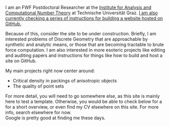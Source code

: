 I am an FWF Postdoctoral Researcher at the [Institute for Analysis and Computational Number Theory][ACNT] at Technische Universität Graz.
[I am also currently checking a series of instructions for building a website hosted on GitHub. ][louis]



Because of this, consider the site to be under construction.  Briefly, I am interested problems of Discrete Geometry 
that are approachable by synthetic and analytic means, or those that are becoming tractable to brute force computation.
I am also interested in more esoteric projects like editing and auditing papers and instructions 
for things like how to build and host a site on GitHub.

My main projects right now center around:

- Critical density in packings of anisotropic objects
- The quality of point sets

For more detail, you will need to go somewhere else, as this site is mainly here to test a template.  Otherwise, you would be able to check below for a 
for a short overview, or even find my CV elsewhere on this site. For more info, search elsewhere for now.  
Google is pretty good at finding me these days.



[ACNT]: http://finanz.math.tugraz.at/
[louis]: http://theran.lt/2014/11/12/about-this-site.html

